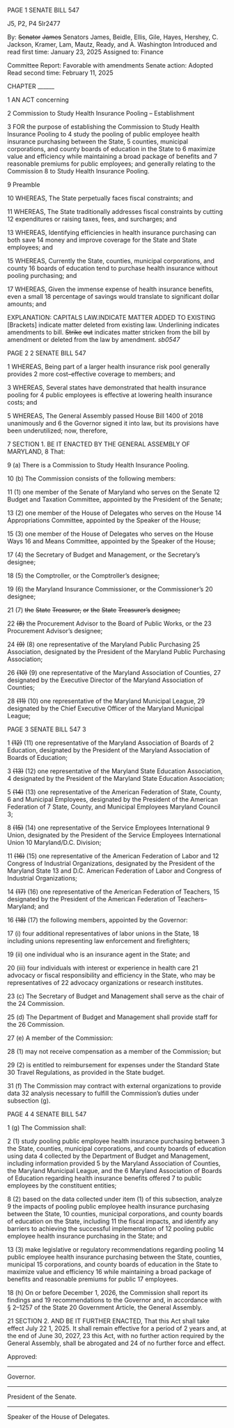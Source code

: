 PAGE 1
SENATE BILL 547

J5, P2, P4 5lr2477

By: ~~Senator~~ ~~James~~ Senators James, Beidle, Ellis, Gile, Hayes, Hershey,
C. Jackson, Kramer, Lam, Mautz, Ready, and A. Washington
Introduced and read first time: January 23, 2025
Assigned to: Finance

Committee Report: Favorable with amendments
Senate action: Adopted
Read second time: February 11, 2025

CHAPTER ______

1 AN ACT concerning

2 Commission to Study Health Insurance Pooling – Establishment

3 FOR the purpose of establishing the Commission to Study Health Insurance Pooling to
4 study the pooling of public employee health insurance purchasing between the State,
5 counties, municipal corporations, and county boards of education in the State to
6 maximize value and efficiency while maintaining a broad package of benefits and
7 reasonable premiums for public employees; and generally relating to the Commission
8 to Study Health Insurance Pooling.

9 Preamble

10 WHEREAS, The State perpetually faces fiscal constraints; and

11 WHEREAS, The State traditionally addresses fiscal constraints by cutting
12 expenditures or raising taxes, fees, and surcharges; and

13 WHEREAS, Identifying efficiencies in health insurance purchasing can both save
14 money and improve coverage for the State and State employees; and

15 WHEREAS, Currently the State, counties, municipal corporations, and county
16 boards of education tend to purchase health insurance without pooling purchasing; and

17 WHEREAS, Given the immense expense of health insurance benefits, even a small
18 percentage of savings would translate to significant dollar amounts; and

EXPLANATION: CAPITALS LAW.INDICATE MATTER ADDED TO EXISTING
[Brackets] indicate matter deleted from existing law.
Underlining indicates amendments to bill.
~~Strike~~ ~~out~~ indicates matter stricken from the bill by amendment or deleted from the law by
amendment. *sb0547*

PAGE 2
2 SENATE BILL 547

1 WHEREAS, Being part of a larger health insurance risk pool generally provides
2 more cost–effective coverage to members; and

3 WHEREAS, Several states have demonstrated that health insurance pooling for
4 public employees is effective at lowering health insurance costs; and

5 WHEREAS, The General Assembly passed House Bill 1400 of 2018 unanimously and
6 the Governor signed it into law, but its provisions have been underutilized; now, therefore,

7 SECTION 1. BE IT ENACTED BY THE GENERAL ASSEMBLY OF MARYLAND,
8 That:

9 (a) There is a Commission to Study Health Insurance Pooling.

10 (b) The Commission consists of the following members:

11 (1) one member of the Senate of Maryland who serves on the Senate
12 Budget and Taxation Committee, appointed by the President of the Senate;

13 (2) one member of the House of Delegates who serves on the House
14 Appropriations Committee, appointed by the Speaker of the House;

15 (3) one member of the House of Delegates who serves on the House Ways
16 and Means Committee, appointed by the Speaker of the House;

17 (4) the Secretary of Budget and Management, or the Secretary’s designee;

18 (5) the Comptroller, or the Comptroller’s designee;

19 (6) the Maryland Insurance Commissioner, or the Commissioner’s
20 designee;

21 (7) ~~the~~ ~~State~~ ~~Treasurer,~~ ~~or~~ ~~the~~ ~~State~~ ~~Treasurer’s~~ ~~designee;~~

22 ~~(8)~~ the Procurement Advisor to the Board of Public Works, or the
23 Procurement Advisor’s designee;

24 ~~(9)~~ (8) one representative of the Maryland Public Purchasing
25 Association, designated by the President of the Maryland Public Purchasing Association;

26 ~~(10)~~ (9) one representative of the Maryland Association of Counties,
27 designated by the Executive Director of the Maryland Association of Counties;

28 ~~(11)~~ (10) one representative of the Maryland Municipal League,
29 designated by the Chief Executive Officer of the Maryland Municipal League;

PAGE 3
SENATE BILL 547 3

1 ~~(12)~~ (11) one representative of the Maryland Association of Boards of
2 Education, designated by the President of the Maryland Association of Boards of Education;

3 ~~(13)~~ (12) one representative of the Maryland State Education Association,
4 designated by the President of the Maryland State Education Association;

5 ~~(14)~~ (13) one representative of the American Federation of State, County,
6 and Municipal Employees, designated by the President of the American Federation of
7 State, County, and Municipal Employees Maryland Council 3;

8 ~~(15)~~ (14) one representative of the Service Employees International
9 Union, designated by the President of the Service Employees International Union
10 Maryland/D.C. Division;

11 ~~(16)~~ (15) one representative of the American Federation of Labor and
12 Congress of Industrial Organizations, designated by the President of the Maryland State
13 and D.C. American Federation of Labor and Congress of Industrial Organizations;

14 ~~(17)~~ (16) one representative of the American Federation of Teachers,
15 designated by the President of the American Federation of Teachers–Maryland; and

16 ~~(18)~~ (17) the following members, appointed by the Governor:

17 (i) four additional representatives of labor unions in the State,
18 including unions representing law enforcement and firefighters;

19 (ii) one individual who is an insurance agent in the State; and

20 (iii) four individuals with interest or experience in health care
21 advocacy or fiscal responsibility and efficiency in the State, who may be representatives of
22 advocacy organizations or research institutes.

23 (c) The Secretary of Budget and Management shall serve as the chair of the
24 Commission.

25 (d) The Department of Budget and Management shall provide staff for the
26 Commission.

27 (e) A member of the Commission:

28 (1) may not receive compensation as a member of the Commission; but

29 (2) is entitled to reimbursement for expenses under the Standard State
30 Travel Regulations, as provided in the State budget.

31 (f) The Commission may contract with external organizations to provide data
32 analysis necessary to fulfill the Commission’s duties under subsection (g).

PAGE 4
4 SENATE BILL 547

1 (g) The Commission shall:

2 (1) study pooling public employee health insurance purchasing between
3 the State, counties, municipal corporations, and county boards of education using data
4 collected by the Department of Budget and Management, including information provided
5 by the Maryland Association of Counties, the Maryland Municipal League, and the
6 Maryland Association of Boards of Education regarding health insurance benefits offered
7 to public employees by the constituent entities;

8 (2) based on the data collected under item (1) of this subsection, analyze
9 the impacts of pooling public employee health insurance purchasing between the State,
10 counties, municipal corporations, and county boards of education on the State, including
11 the fiscal impacts, and identify any barriers to achieving the successful implementation of
12 pooling public employee health insurance purchasing in the State; and

13 (3) make legislative or regulatory recommendations regarding pooling
14 public employee health insurance purchasing between the State, counties, municipal
15 corporations, and county boards of education in the State to maximize value and efficiency
16 while maintaining a broad package of benefits and reasonable premiums for public
17 employees.

18 (h) On or before December 1, 2026, the Commission shall report its findings and
19 recommendations to the Governor and, in accordance with § 2–1257 of the State
20 Government Article, the General Assembly.

21 SECTION 2. AND BE IT FURTHER ENACTED, That this Act shall take effect July
22 1, 2025. It shall remain effective for a period of 2 years and, at the end of June 30, 2027,
23 this Act, with no further action required by the General Assembly, shall be abrogated and
24 of no further force and effect.

Approved:

________________________________________________________________________________
Governor.

________________________________________________________________________________
President of the Senate.

________________________________________________________________________________
Speaker of the House of Delegates.